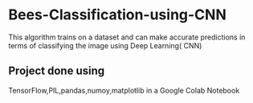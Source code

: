 # Bees-Classification-using-CNN
This algorithm trains on a dataset and can make accurate predictions in terms of classifying the image using Deep Learning( CNN)
## Project done using
TensorFlow,PIL,pandas,numoy,matplotlib in a Google Colab Notebook
